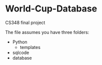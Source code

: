 # World-Cup-Database
CS348 final project

The file assumes you have three folders:

- Python 
  - templates 
- sqlcode 
- database
